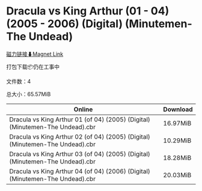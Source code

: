 # Dracula vs King Arthur (01 - 04) (2005 - 2006) (Digital) (Minutemen-The Undead)

[磁力链接⬇Magnet Link](magnet:?xt=urn:btih:5aae2f41d32629440ac5b5bf9154b6d3dded9f92&dn=Dracula%20vs%20King%20Arthur%20%2801%20-%2004%29%20%282005%20-%202006%29%20%28Digital%29%20%28Minutemen-The%20Undead%29)

打包下载📦仍在工事中

文件数：4

总大小：65.57MiB

Online | Download
--- | ---
Dracula vs King Arthur 01 (of 04) (2005) (Digital) (Minutemen-The Undead).cbr | 16.97MiB
Dracula vs King Arthur 02 (of 04) (2005) (Digital) (Minutemen-The Undead).cbr | 10.29MiB
Dracula vs King Arthur 03 (of 04) (2005) (Digital) (Minutemen-The Undead).cbr | 18.28MiB
Dracula vs King Arthur 04 (of 04) (2006) (Digital) (Minutemen-The Undead).cbr | 20.03MiB